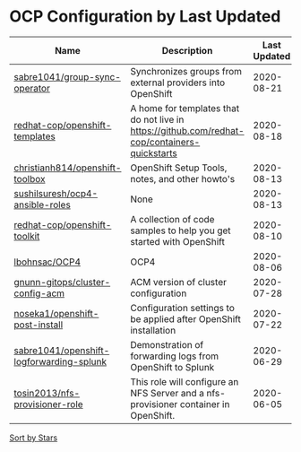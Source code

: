 # OCP Configuration by Last Updated

Name | Description | Last Updated | Stars 
--- | --- | --- | --- 
[sabre1041/group-sync-operator](https://github.com/sabre1041/group-sync-operator) | Synchronizes groups from external providers into OpenShift | 2020-08-21 | 0 
[redhat-cop/openshift-templates](https://github.com/redhat-cop/openshift-templates) | A home for templates that do not live in https://github.com/redhat-cop/containers-quickstarts | 2020-08-18 | 23 
[christianh814/openshift-toolbox](https://github.com/christianh814/openshift-toolbox) | OpenShift Setup Tools, notes, and other howto's | 2020-08-13 | 28 
[sushilsuresh/ocp4-ansible-roles](https://github.com/sushilsuresh/ocp4-ansible-roles) | None | 2020-08-13 | 19 
[redhat-cop/openshift-toolkit](https://github.com/redhat-cop/openshift-toolkit) | A collection of code samples to help you get started with OpenShift | 2020-08-10 | 194 
[lbohnsac/OCP4](https://github.com/lbohnsac/OCP4) | OCP4 | 2020-08-06 | 16 
[gnunn-gitops/cluster-config-acm](https://github.com/gnunn-gitops/cluster-config-acm) | ACM version of cluster configuration | 2020-07-28 | 0 
[noseka1/openshift-post-install](https://github.com/noseka1/openshift-post-install) | Configuration settings to be applied after OpenShift installation | 2020-07-22 | 0 
[sabre1041/openshift-logforwarding-splunk](https://github.com/sabre1041/openshift-logforwarding-splunk) | Demonstration of forwarding logs from OpenShift to Splunk | 2020-06-29 | 4 
[tosin2013/nfs-provisioner-role](https://github.com/tosin2013/nfs-provisioner-role) | This role will configure an NFS Server and a nfs-provisioner container in OpenShift. | 2020-06-05 | 1 

[Sort by Stars](OCP%20Configuration.Stars.md)